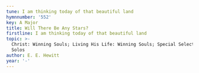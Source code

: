 ```yaml
---
tune: I am thinking today of that beautiful land
hymnnumber: '552'
key: A Major
title: Will There Be Any Stars?
firstline: I am thinking today of that beautiful land
topic: >-
  Christ: Winning Souls; Living His Life: Winning Souls; Special Selections:
  Solos
author: E. E. Hewitt
year: '-'
---
```


